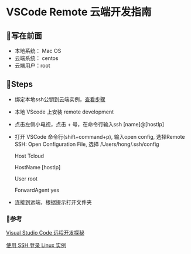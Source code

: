 # VSCode Remote 云端开发指南

## 🤔写在前面
- 本地系统： Mac OS
- 云端系统： centos
- 云端用户：root
 

## 🚶Steps

- 绑定本地ssh公钥到云端实例，[查看步骤](https://cloud.tencent.com/document/product/213/35700#.E4.BD.BF.E7.94.A8.E5.AF.86.E9.92.A5.E7.99.BB.E5.BD.95)
- 本地 VScode 上安装 remote development
- 点击左侧小电视，点击 + 号，在命令行输入ssh [name]@[hostIp]
- 打开 VSCode 命令行(shift+command+p), 输入open config, 选择Remote SSH: Open Configuration File, 选择 /Users/hong/.ssh/config 
  
    Host Tcloud
    
    HostName [hostIp]

    User root

    ForwardAgent yes
-  连接到远端，根据提示打开文件夹



### 📖参考

[Visual Studio Code 远程开发探秘](https://cloud.tencent.com/developer/article/1476533)

[使用 SSH 登录 Linux 实例](https://cloud.tencent.com/document/product/213/35700#.E4.BD.BF.E7.94.A8.E5.AF.86.E9.92.A5.E7.99.BB.E5.BD.95)